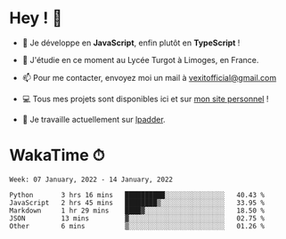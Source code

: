# Hey ! 🌃

- 🔭 Je développe en **JavaScript**, enfin plutôt en **TypeScript** !

- 🌱 J'étudie en ce moment au Lycée Turgot à Limoges, en France.

- 📫 Pour me contacter, envoyez moi un mail à <a href="mailto:vexitofficial@gmail.com">vexitofficial@gmail.com</a>

- 💻 Tous mes projets sont disponibles ici et sur <a href="https://www.vexcited.me">mon site personnel</a> !

- 👀 Je travaille actuellement sur [lpadder](https://github.com/Vexcited/lpadder).

# WakaTime ⏱

<!--START_SECTION:waka-->
```text
Week: 07 January, 2022 - 14 January, 2022

Python       3 hrs 16 mins   ██████████░░░░░░░░░░░░░░░   40.43 % 
JavaScript   2 hrs 45 mins   ████████▒░░░░░░░░░░░░░░░░   33.95 % 
Markdown     1 hr 29 mins    ████▓░░░░░░░░░░░░░░░░░░░░   18.50 % 
JSON         13 mins         ▓░░░░░░░░░░░░░░░░░░░░░░░░   02.75 % 
Other        6 mins          ▒░░░░░░░░░░░░░░░░░░░░░░░░   01.26 % 
```
<!--END_SECTION:waka-->
